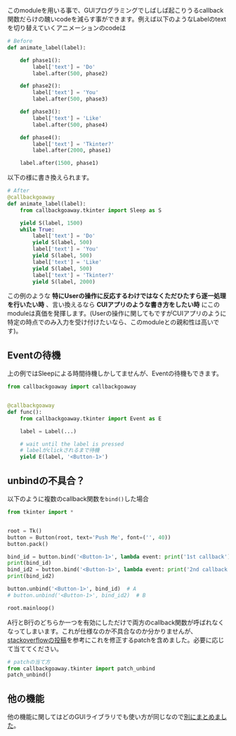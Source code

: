 このmoduleを用いる事で、GUIプログラミングでしばしば起こりうるcallback関数だらけの醜いcodeを減らす事ができます。例えば以下のようなLabelのtextを切り替えていくアニメーションのcodeは

```python
# Before
def animate_label(label):

    def phase1():
        label['text'] = 'Do'
        label.after(500, phase2)

    def phase2():
        label['text'] = 'You'
        label.after(500, phase3)

    def phase3():
        label['text'] = 'Like'
        label.after(500, phase4)

    def phase4():
        label['text'] = 'Tkinter?'
        label.after(2000, phase1)

    label.after(1500, phase1)
```

以下の様に書き換えられます。

```python
# After
@callbackgoaway
def animate_label(label):
    from callbackgoaway.tkinter import Sleep as S

    yield S(label, 1500)
    while True:
        label['text'] = 'Do'
        yield S(label, 500)
        label['text'] = 'You'
        yield S(label, 500)
        label['text'] = 'Like'
        yield S(label, 500)
        label['text'] = 'Tkinter?'
        yield S(label, 2000)
```

この例のような **特にUserの操作に反応するわけではなくただひたすら逐一処理を行いたい時** 、言い換えるなら **CUIアプリのような書き方をしたい時** にこのmoduleは真価を発揮します。(Userの操作に関してもですがCUIアプリのように特定の時点でのみ入力を受け付けたいなら、このmoduleとの親和性は高いです)。

## Eventの待機

上の例ではSleepによる時間待機しかしてませんが、Eventの待機もできます。

```python
from callbackgoaway import callbackgoaway


@callbackgoaway
def func():
    from callbackgoaway.tkinter import Event as E

    label = Label(...)

    # wait until the label is pressed
    # labelがclickされるまで待機
    yield E(label, '<Button-1>')
```

## unbindの不具合？

以下のように複数のcallback関数を`bind()`した場合

```python
from tkinter import *


root = Tk()
button = Button(root, text='Push Me', font=('', 40))
button.pack()

bind_id = button.bind('<Button-1>', lambda event: print('1st callback'), '+')
print(bind_id)
bind_id2 = button.bind('<Button-1>', lambda event: print('2nd callback'), '+')
print(bind_id2)

button.unbind('<Button-1>', bind_id)  # A
# button.unbind('<Button-1>', bind_id2)  # B

root.mainloop()
```

A行とB行のどちらか一つを有効にしただけで両方のcallback関数が呼ばれなくなってしまいます。これが仕様なのか不具合なのか分かりませんが、[stackoverflowの投稿](https://stackoverflow.com/questions/6433369/deleting-and-changing-a-tkinter-event-binding)を参考にこれを修正するpatchを含めました。必要に応じて当ててください。

```python
# patchの当て方
from callbackgoaway.tkinter import patch_unbind
patch_unbind()
```

## 他の機能

他の機能に関してはどのGUIライブラリでも使い方が同じなので[別にまとめました](common.md)。
